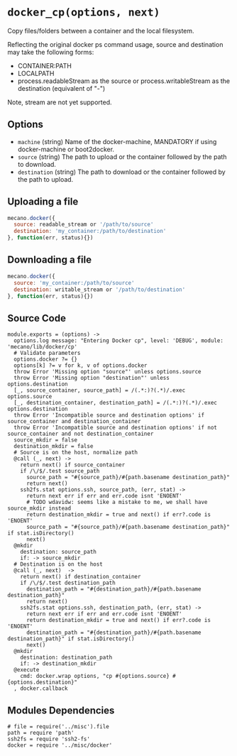 # `docker_cp(options, next)`

Copy files/folders between a container and the local filesystem.

Reflecting the original docker ps command usage, source and destination may take
the following forms:

*   CONTAINER:PATH 
*   LOCALPATH
*   process.readableStream as the source or process.writableStream as the
    destination (equivalent of "-")

Note, stream are not yet supported.

## Options

*   `machine` (string)
    Name of the docker-machine, MANDATORY if using docker-machine or boot2docker.
*   `source` (string)
    The path to upload or the container followed by the path to download.   
*   `destination` (string)
    The path to download or the container followed by the path to upload.   

## Uploading a file

```javascript
mecano.docker({
  source: readable_stream or '/path/to/source'
  destination: 'my_container:/path/to/destination'
}, function(err, status){})
```

## Downloading a file

```javascript
mecano.docker({
  source: 'my_container:/path/to/source'
  destination: writable_stream or '/path/to/destination'
}, function(err, status){})
```

## Source Code

    module.exports = (options) ->
      options.log message: "Entering Docker cp", level: 'DEBUG', module: 'mecano/lib/docker/cp'
      # Validate parameters
      options.docker ?= {}
      options[k] ?= v for k, v of options.docker
      throw Error 'Missing option "source"' unless options.source
      throw Error 'Missing option "destination"' unless options.destination
      [_, source_container, source_path] = /(.*:)?(.*)/.exec options.source
      [_, destination_container, destination_path] = /(.*:)?(.*)/.exec options.destination
      throw Error 'Incompatible source and destination options' if source_container and destination_container
      throw Error 'Incompatible source and destination options' if not source_container and not destination_container
      source_mkdir = false
      destination_mkdir = false
      # Source is on the host, normalize path
      @call (_, next) ->
        return next() if source_container
        if /\/$/.test source_path
          source_path = "#{source_path}/#{path.basename destination_path}"
          return next()
        ssh2fs.stat options.ssh, source_path, (err, stat) ->
          return next err if err and err.code isnt 'ENOENT'
          # TODO wdavidw: seems like a mistake to me, we shall have source_mkdir instead
          return destination_mkdir = true and next() if err?.code is 'ENOENT'
          source_path = "#{source_path}/#{path.basename destination_path}" if stat.isDirectory()
          next()
      @mkdir
        destination: source_path
        if: -> source_mkdir
      # Destination is on the host
      @call (_, next)  ->
        return next() if destination_container
        if /\/$/.test destination_path
          destination_path = "#{destination_path}/#{path.basename destination_path}"
          return next()
        ssh2fs.stat options.ssh, destination_path, (err, stat) ->
          return next err if err and err.code isnt 'ENOENT'
          return destination_mkdir = true and next() if err?.code is 'ENOENT'
          destination_path = "#{destination_path}/#{path.basename destination_path}" if stat.isDirectory()
          next()
      @mkdir
        destination: destination_path
        if: -> destination_mkdir
      @execute
        cmd: docker.wrap options, "cp #{options.source} #{options.destination}"
      , docker.callback

## Modules Dependencies

    # file = require('../misc').file
    path = require 'path'
    ssh2fs = require 'ssh2-fs'
    docker = require '../misc/docker'
